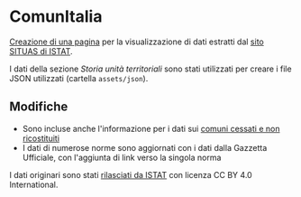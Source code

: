 # ComunItalia

[Creazione di una pagina](https://comunitalia.github.io/) per la visualizzazione di dati estratti dal [sito SITUAS di ISTAT](https://situas.istat.it/).

I dati della sezione _Storia unità territoriali_ sono stati utilizzati per creare i file JSON utilizzati (cartella `assets/json`).

## Modifiche

* Sono incluse anche l'informazione per i dati sui [comuni cessati e non ricostituiti](https://situas.istat.it/web/#/home/in-evidenza?id=128&dateFrom=1861-03-17)
* I dati di numerose norme sono aggiornati con i dati dalla Gazzetta Ufficiale, con l'aggiunta di link verso la singola norma 

I dati originari sono stati [rilasciati da ISTAT](https://www.istat.it/note-legali/) con licenza CC BY 4.0 International.
